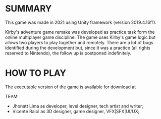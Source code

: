 # SUMMARY
  This game was made in 2021 using Unity framework (version 2019.4.16f1).

  Kirby's adventure game remake was developed as practice task form the online multiplayer game discipline. The game uses Kirby's game logic but allows two players to play together and remotely. There are a lot of bugs identified during the development but, since it was a practice (all rights reserved to Nintendo), the follow up is postponed indefinitely.

# HOW TO PLAY
  The executable version of the game is available for download at 

TEAM
  * Jhonatt Lima as developer, level designer, tech artist and writer;
  * Vicente Raiol as 3D designer, game designer, VFX|SFX|UI/UX;

